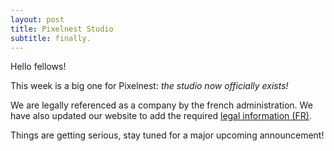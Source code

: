 ```yaml
---
layout: post
title: Pixelnest Studio
subtitle: finally.
---
```


Hello fellows!

This week is a big one for Pixelnest: _the studio now officially exists!_

We are legally referenced as a company by the french administration. We have also updated our website to add the required [legal information (FR)](/legal).

Things are getting serious, stay tuned for a major upcoming announcement!
